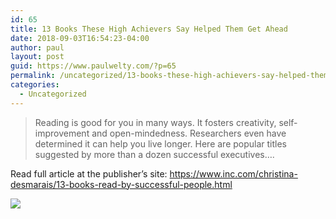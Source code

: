 ```yaml
---
id: 65
title: 13 Books These High Achievers Say Helped Them Get Ahead
date: 2018-09-03T16:54:23-04:00
author: paul
layout: post
guid: https://www.paulwelty.com/?p=65
permalink: /uncategorized/13-books-these-high-achievers-say-helped-them-get-ahead/
categories:
  - Uncategorized
---
```

> Reading is good for you in many ways. It fosters creativity, self-improvement and open-mindedness. Researchers even have determined it can help you live longer. Here are popular titles suggested by more than a dozen successful executives&#8230;.

Read full article at the publisher’s site: <a href="https://www.inc.com/christina-desmarais/13-books-read-by-successful-people.html" target="_blank">https://www.inc.com/christina-desmarais/13-books-read-by-successful-people.html</a>

<img src="https://i1.wp.com/ifttt.com/images/no_image_card.png?w=758" data-recalc-dims="1" />